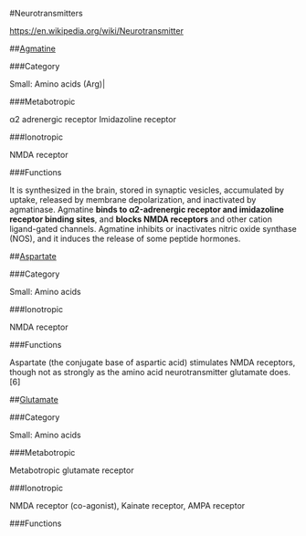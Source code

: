 #Neurotransmitters

https://en.wikipedia.org/wiki/Neurotransmitter

##[Agmatine](https://en.wikipedia.org/wiki/Agmatine)

###Category

Small: Amino acids (Arg)|

###Metabotropic

α2 adrenergic receptor Imidazoline receptor 

###Ionotropic

NMDA receptor

###Functions

It is synthesized in the brain, stored in synaptic vesicles, accumulated by uptake, released by membrane depolarization, and inactivated by agmatinase. Agmatine **binds to α2-adrenergic receptor and imidazoline receptor binding sites**, and **blocks NMDA receptors** and other cation ligand-gated channels. Agmatine inhibits or inactivates nitric oxide synthase (NOS), and it induces the release of some peptide hormones.

##[Aspartate](https://en.wikipedia.org/wiki/Aspartate)

###Category

Small: Amino acids

###Ionotropic

NMDA receptor

###Functions

Aspartate (the conjugate base of aspartic acid) stimulates NMDA receptors, though not as strongly as the amino acid neurotransmitter glutamate does.[6]

##[Glutamate](https://en.wikipedia.org/wiki/Glutamate)

###Category

Small: Amino acids

###Metabotropic

Metabotropic glutamate receptor

###Ionotropic

NMDA receptor (co-agonist), Kainate receptor, AMPA receptor

###Functions


